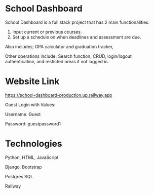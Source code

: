 # School Dashboard 
School Dashboard is a full stack project that has 2 main functionalities. 
1. Input current or previous courses. 
2. Set up a schedule on when deadlines and assessment are due.

Also includes; GPA calculator and graduation tracker,  

Other operations include; Search function, CRUD, login/logout authentication, and resticted areas if not logged in.

# Website Link
https://school-dashboard-production.up.railway.app

Guest Login with Values: 

Username: Guest

Password: guestpassword1

# Technologies
Python, HTML, JavaScript

Django, Bootstrap

Postgres SQL 

Railway 
